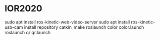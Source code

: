# IOR2020
sudo apt install ros-kinetic-web-video-server
sudo apt install ros-kinetic-usb-cam
install repository
catkin_make
roslaunch color color.launch 
roslaunch qr qr.launch 

